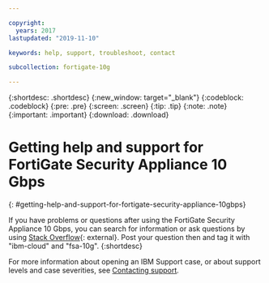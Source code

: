 ```yaml
---

copyright:
  years: 2017
lastupdated: "2019-11-10"

keywords: help, support, troubleshoot, contact

subcollection: fortigate-10g

---
```


{:shortdesc: .shortdesc}
{:new_window: target="_blank"}
{:codeblock: .codeblock}
{:pre: .pre}
{:screen: .screen}
{:tip: .tip}
{:note: .note}
{:important: .important}
{:download: .download}

# Getting help and support for FortiGate Security Appliance 10 Gbps
{: #getting-help-and-support-for-fortigate-security-appliance-10gbps}

If you have problems or questions after using the FortiGate Security Appliance 10 Gbps, you can search for information or ask questions by using [Stack Overflow](https://stackoverflow.com/search?q=dl+ibm-cloud){: external}. Post your question then and tag it with "ibm-cloud" and "fsa-10g".
{:shortdesc}

For more information about opening an IBM Support case, or about support levels and case severities, see [Contacting support](/docs/get-support?topic=get-support-using-avatar#using-avatar).
